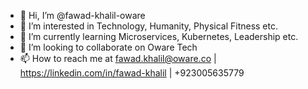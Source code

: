 - 👋 Hi, I’m @fawad-khalil-oware
- 👀 I’m interested in Technology, Humanity, Physical Fitness etc.
- 🌱 I’m currently learning Microservices, Kubernetes, Leadership etc.
- 💞️ I’m looking to collaborate on Oware Tech
- 📫 How to reach me at fawad.khalil@oware.co | https://linkedin.com/in/fawad-khalil | +923005635779

<!---
fawad-khalil-oware/fawad-khalil-oware is a ✨ special ✨ repository because its `README.md` (this file) appears on your GitHub profile.
You can click the Preview link to take a look at your changes.
--->
